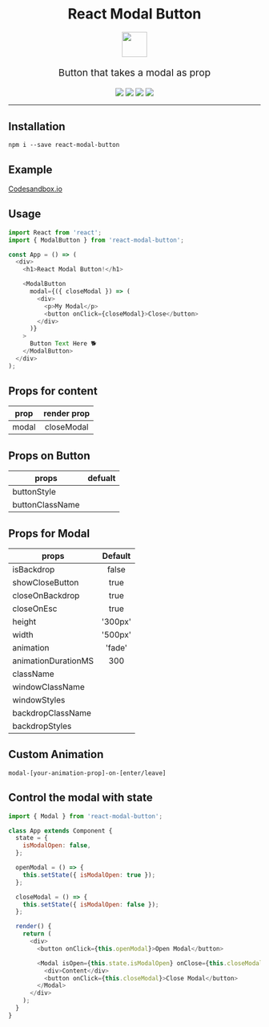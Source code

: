 <h1 align="center">
  React Modal Button
</h1>

<div align="center">
  <img height="50px"      src="https://camo.githubusercontent.com/801e23cd20de6f0e8838be63c663b081022fa6b4/68747470733a2f2f656d6f6a6970656469612d75732e73332e616d617a6f6e6177732e636f6d2f7468756d62732f3234302f6170706c652f3132392f646f675f31663431352e706e67" />
</div>
<p align="center" style="font-size: 1.2rem;">Button that takes a modal as prop</p>

<div align="center">
  <img src="https://img.shields.io/badge/🦄-Just Works-cc00cc.svg"/> <img src="https://img.shields.io/badge/💎-Modern-44aadd.svg"/> <img src="https://img.shields.io/badge/🦋-Extremely Lightweight-7799cc.svg"/> <img src="https://img.shields.io/badge/🔥-Blazing%20Fast-red.svg"/>
</div>
<hr />

## Installation

`npm i --save react-modal-button`

## Example

[Codesandbox.io](https://codesandbox.io/s/q86k5wxl09)

## Usage

```javascript
import React from 'react';
import { ModalButton } from 'react-modal-button';

const App = () => (
  <div>
    <h1>React Modal Button!</h1>

    <ModalButton
      modal={({ closeModal }) => (
        <div>
          <p>My Modal</p>
          <button onClick={closeModal}>Close</button>
        </div>
      )}
    >
      Button Text Here 🐕
    </ModalButton>
  </div>
);
```

## Props for content

| prop  | render prop |
| ----- | :---------: |
| modal | closeModal  |

## Props on Button

| props           | defualt |
| --------------- | :-----: |
| buttonStyle     |         |
| buttonClassName |         |

## Props for Modal

| props               | Default |
| ------------------- | :-----: |
| isBackdrop          |  false  |
| showCloseButton     |  true   |
| closeOnBackdrop     |  true   |
| closeOnEsc          |  true   |
| height              | '300px' |
| width               | '500px' |
| animation           | 'fade'  |
| animationDurationMS |   300   |
| className           |         |
| windowClassName     |         |
| windowStyles        |         |
| backdropClassName   |         |
| backdropStyles      |         |

## Custom Animation

`modal-[your-animation-prop]-on-[enter/leave]`

## Control the modal with state

```javascript
import { Modal } from 'react-modal-button';

class App extends Component {
  state = {
    isModalOpen: false,
  };

  openModal = () => {
    this.setState({ isModalOpen: true });
  };

  closeModal = () => {
    this.setState({ isModalOpen: false });
  };

  render() {
    return (
      <div>
        <button onClick={this.openModal}>Open Modal</button>

        <Modal isOpen={this.state.isModalOpen} onClose={this.closeModal}>
          <div>Content</div>
          <button onClick={this.closeModal}>Close Modal</button>
        </Modal>
      </div>
    );
  }
}
```
